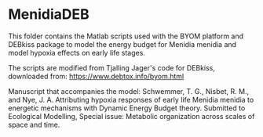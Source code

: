 # MenidiaDEB
This folder contains the Matlab scripts used with the BYOM platform and DEBkiss package to model the energy budget for Menidia menidia and model hypoxia effects on early life stages. 

The scripts are modified from Tjalling Jager's code for DEBkiss, downloaded from: https://www.debtox.info/byom.html

Manuscript that accompanies the model:
Schwemmer, T. G., Nisbet, R. M., and Nye, J. A. Attributing hypoxia responses of early life Menidia menidia to energetic mechanisms with Dynamic Energy Budget theory. Submitted to Ecological Modelling, Special issue: Metabolic organization across scales of space and time. 


